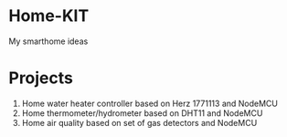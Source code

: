 # Home-KIT
My smarthome ideas

# Projects
1. Home water heater controller based on Herz 1771113 and NodeMCU
2. Home thermometer/hydrometer based on DHT11 and NodeMCU
3. Home air quality based on set of gas detectors and NodeMCU
